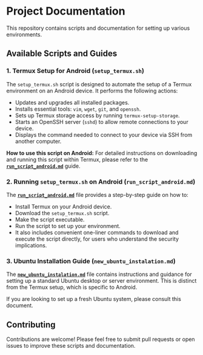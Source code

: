 # Project Documentation

This repository contains scripts and documentation for setting up various environments.

## Available Scripts and Guides

### 1. Termux Setup for Android (`setup_termux.sh`)

The `setup_termux.sh` script is designed to automate the setup of a Termux environment on an Android device. It performs the following actions:
- Updates and upgrades all installed packages.
- Installs essential tools: `vim`, `wget`, `git`, and `openssh`.
- Sets up Termux storage access by running `termux-setup-storage`.
- Starts an OpenSSH server (`sshd`) to allow remote connections to your device.
- Displays the command needed to connect to your device via SSH from another computer.

**How to use this script on Android:**
For detailed instructions on downloading and running this script within Termux, please refer to the [**`run_script_android.md`**](./run_script_android.md) guide.

### 2. Running `setup_termux.sh` on Android (`run_script_android.md`)

The [**`run_script_android.md`**](./run_script_android.md) file provides a step-by-step guide on how to:
- Install Termux on your Android device.
- Download the `setup_termux.sh` script.
- Make the script executable.
- Run the script to set up your environment.
- It also includes convenient one-liner commands to download and execute the script directly, for users who understand the security implications.

### 3. Ubuntu Installation Guide (`new_ubuntu_instalation.md`)

The [**`new_ubuntu_instalation.md`**](./new_ubuntu_instalation.md) file contains instructions and guidance for setting up a standard Ubuntu desktop or server environment. This is distinct from the Termux setup, which is specific to Android.

If you are looking to set up a fresh Ubuntu system, please consult this document.

## Contributing

Contributions are welcome! Please feel free to submit pull requests or open issues to improve these scripts and documentation.
